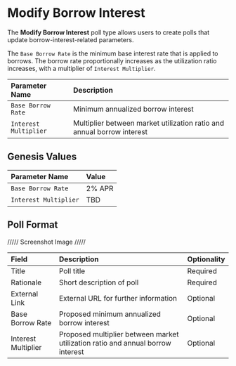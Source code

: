 # Modify Borrow Interest

The **Modify Borrow Interest** poll type allows users to create polls that update borrow-interest-related parameters.

The `Base Borrow Rate` is the minimum base interest rate that is applied to borrows. The borrow rate proportionally increases as the utilization ratio increases, with a multiplier of `Interest Multiplier`.

| Parameter Name | Description |
| :--- | :--- |
| `Base Borrow Rate` | Minimum annualized borrow interest |
| `Interest Multiplier` | Multiplier between market utilization ratio and annual borrow interest |

## Genesis Values

| Parameter Name | Value |
| :--- | :--- |
| `Base Borrow Rate` | 2% APR |
| `Interest Multiplier` | TBD |

## Poll Format

///// Screenshot Image /////

| Field | Description | Optionality |
| :--- | :--- | :--- |
| Title | Poll title | Required |
| Rationale | Short description of poll | Required |
| External Link | External URL for further information | Optional |
| Base Borrow Rate | Proposed minimum annualized borrow interest | Optional |
| Interest Multiplier | Proposed multiplier between market utilization ratio and annual borrow interest | Optional |

